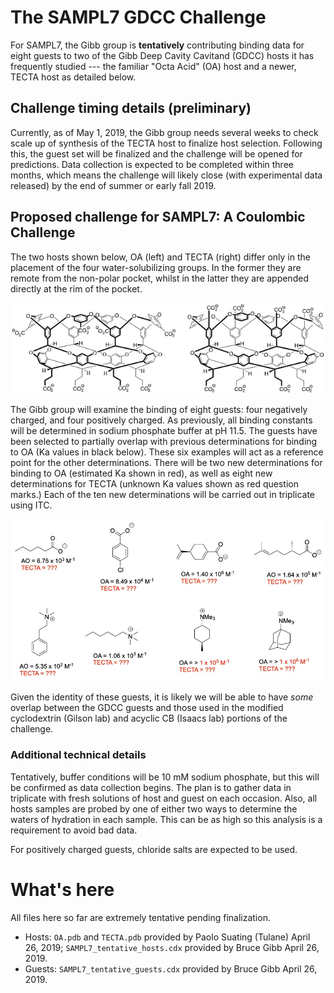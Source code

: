 # The SAMPL7 GDCC Challenge

For SAMPL7, the Gibb group is **tentatively** contributing binding data for eight
guests to two of the Gibb Deep Cavity Cavitand (GDCC) hosts it has frequently studied ---
the familiar "Octa Acid" (OA) host and a newer, TECTA host as detailed below.

## Challenge timing details (preliminary)

Currently, as of May 1, 2019, the Gibb group needs several weeks to check scale up of synthesis of the TECTA host to finalize host selection.
Following this, the guest set will be finalized and the challenge will be opened for predictions.
Data collection is expected to be completed within three months, which means the
challenge will likely close (with experimental data released) by the end of summer or early fall 2019.

## Proposed challenge for SAMPL7: A Coulombic Challenge

The two hosts shown below, OA (left) and TECTA (right) differ only in the placement of the four water-solubilizing groups.
In the former they are remote from the non-polar pocket, whilst in the latter they are appended directly at the rim of the pocket.

![](../../images/GDCCs.jpg)

The Gibb group will examine the binding of eight guests: four negatively charged, and four positively charged.
As previously, all binding constants will be determined in sodium phosphate buffer at pH 11.5.
The guests have been selected to partially overlap with previous determinations for binding to OA (Ka values in black below).  These six examples will act as a reference point for the other determinations.  There will be two new determinations for binding to OA (estimated Ka shown in red), as well as eight new determinations for TECTA (unknown Ka values shown as red question marks.)  Each of the ten new determinations will be carried out in triplicate using ITC.

![](../../images/GDCC_guests.jpg)

Given the identity of these guests, it is likely we will be able to have *some* overlap between the GDCC guests and those used in the modified cyclodextrin (Gilson lab) and acyclic CB (Isaacs lab) portions of the challenge.

### Additional technical details

Tentatively, buffer conditions will be 10 mM sodium phosphate, but this will be confirmed as data collection begins. The plan is to gather data in triplicate with fresh solutions of host and guest on each occasion.  Also, all hosts samples are probed by one of either two ways to determine the waters of hydration in each sample.  This can be as high so this analysis is a requirement to avoid bad data.

For positively charged guests, chloride salts are expected to be used.

# What's here

All files here so far are extremely tentative pending finalization.
- Hosts: `OA.pdb` and `TECTA.pdb` provided by Paolo Suating (Tulane) April 26, 2019; `SAMPL7_tentative_hosts.cdx` provided by Bruce Gibb April 26, 2019.
- Guests: `SAMPL7_tentative_guests.cdx` provided by Bruce Gibb April 26, 2019.
